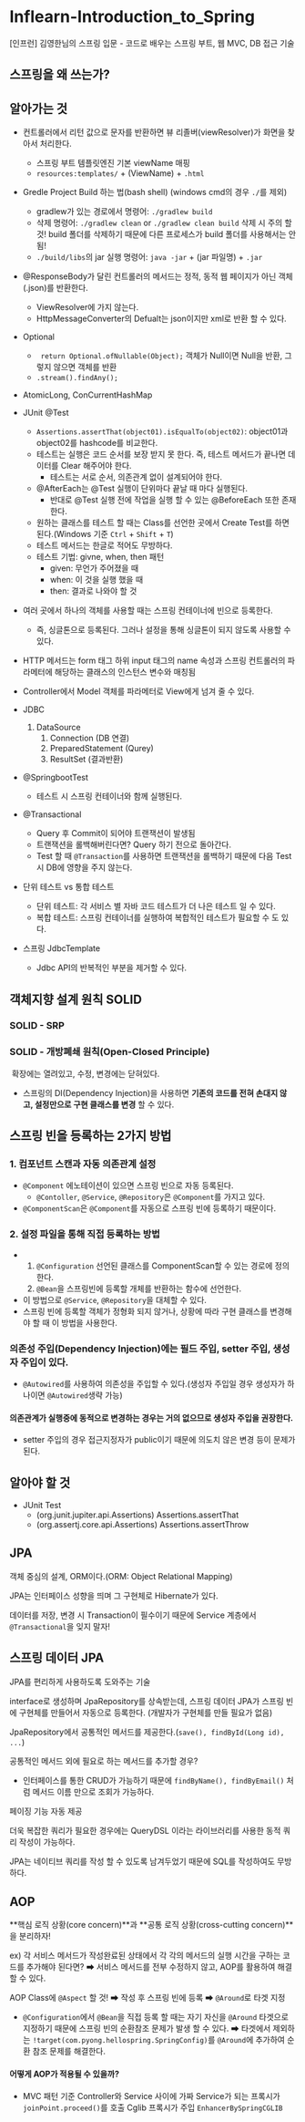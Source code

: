 # Inflearn-Introduction_to_Spring
[인프런] 김영한님의 스프링 입문 - 코드로 배우는 스프링 부트, 웹 MVC, DB 접근 기술



## 스프링을 왜 쓰는가?



## 알아가는 것

- 컨트롤러에서 리턴 값으로 문자를 반환하면 뷰 리졸버(viewResolver)가 화면을 찾아서 처리한다.
  - 스프링 부트 템플릿엔진 기본 viewName 매핑
  - ``resources:templates/`` + (ViewName) + ``.html``



- Gredle Project Build 하는 법(bash shell) (windows cmd의 경우 ``./``를 제외)
  - gradlew가 있는 경로에서 명령어: ``./gradlew build``
  - 삭제 명령어: ``./gradlew clean`` or ``./gradlew clean build``
    삭제 시 주의 할 것! build 폴더를 삭제하기 때문에 다른 프로세스가 build 폴더를 사용해서는 안됨!
  - ``./build/libs``의 jar 실행 명령어: ``java -jar`` + (jar 파일명) +  ``.jar`` 
  



- @ResponseBody가 달린 컨트롤러의 메서드는 정적, 동적 웹 페이지가 아닌 객체(.json)를 반환한다.
  - ViewResolver에 가지 않는다.
  - HttpMessageConverter의 Defualt는 json이지만 xml로 반환 할 수 있다.



- Optional<T>
  - `` return Optional.ofNullable(Object);`` 객체가 Null이면 Null을 반환, 그렇지 않으면 객체를 반환
  - `.stream().findAny();`



- AtomicLong, ConCurrentHashMap



- JUnit @Test
  - ``Assertions.assertThat(object01).isEqualTo(object02)``: object01과 object02를 hashcode를 비교한다.
  - 테스트는 실행은 코드 순서를 보장 받지 못 한다. 즉, 테스트 메서드가 끝나면 데이터를 Clear 해주어야 한다.
    - 테스트는 서로 순서, 의존관계 없이 설계되어야 한다.
  - @AfterEach는 @Test 실행이 단위마다 끝날 때 마다 실행된다.
    - 반대로 @Test 실행 전에 작업을 실행 할 수 있는 @BeforeEach 또한 존재한다.
  - 원하는 클래스를 테스트 할 때는  Class를 선언한 곳에서 Create Test를 하면 된다.(Windows 기준 ``Ctrl`` + ``Shift`` + ``T``)
  - 테스트 메서드는 한글로 적어도 무방하다.
  - 테스트 기법: givne, when, then 패턴
    - given: 무언가 주어졌을 때
    - when: 이 것을 실행 했을 때
    - then: 결과로 나와야 할 것
  



- 여러 곳에서 하나의 객체를 사용할 때는 스프링 컨테이너에 빈으로 등록한다.
  - 즉, 싱글톤으로 등록된다. 그러나 설정을 통해 싱글톤이 되지 않도록  사용할 수 있다.



- HTTP 메서드는 form 태그 하위 input 태그의 name 속성과 스프링 컨트롤러의 파라메터에 해당하는 클래스의 인스턴스 변수와 매칭됨



- Controller에서 Model 객체를 파라메터로 View에게 넘겨 줄 수 있다.



- JDBC
  1. DataSource
     1. Connection (DB 연결)
     2. PreparedStatement (Qurey)
     3. ResultSet (결과반환)



- @SpringbootTest
  - 테스트 시 스프링 컨테이너와 함께 실행된다.



- @Transactional
  - Query 후  Commit이 되어야 트랜잭션이 발생됨
  - 트랜잭션을 롤백해버린다면? Query 하기 전으로 돌아간다.
  - Test 할 때 `@Transaction`를 사용하면 트랜잭션을 롤백하기 때문에 다음 Test 시 DB에 영향을 주지 않는다.



- 단위 테스트 vs 통합 테스트
  - 단위 테스트: 각 서비스 별 자바 코드 테스트가 더 나은 테스트 일 수 있다.
  - 복합 테스트: 스프링 컨테이너를 실행하여 복합적인 테스트가 필요할 수 도 있다.



- 스프링 JdbcTemplate
  - Jdbc API의 반복적인 부분을 제거할 수 있다. 





## 객체지향 설계 원칙 SOLID

### SOLID - SRP



### SOLID - 개방폐쇄 원칙(Open-Closed Principle)

​	확장에는 열려있고, 수정, 변경에는 닫혀있다.

- 스프링의 DI(Dependency Injection)을 사용하면 **기존의 코드를 전혀 손대지 않고, 설정만으로 구현 클래스를 변경** 할 수 있다. 



## 스프링 빈을 등록하는 2가지 방법

### 1. 컴포넌트 스캔과 자동 의존관계 설정

- ``@Component`` 에노테이션이 있으면 스프링 빈으로 자동 등록된다.
  - ``@Contoller``, ``@Service``, ``@Repository``은 ``@Component``를 가지고 있다.
- ``@ComponentScan``은 ``@Component``를 자동으로 스프링 빈에 등록하기 때문이다.

### 2. 설정 파일을 통해 직접 등록하는 방법

- 1. ``@Configuration`` 선언된 클래스를 ComponentScan할 수 있는 경로에 정의한다.
  2. ``@Bean``을 스프링빈에 등록할 개체를 반환하는 함수에 선언한다.
- 이 방법으로 ``@Service``, ``@Repository``을 대체할 수 있다.
- 스프링 빈에 등록할 객체가 정형화 되지 않거나, 상황에 따라 구현 클래스를 변경해야 할 때 이 방법을 사용한다.



### 의존성 주입(Dependency Injection)에는 필드 주입, setter 주입, 생성자 주입이 있다.

- `@Autowired`를 사용하여 의존성을 주입할 수 있다.(생성자 주입일 경우 생성자가 하나이면 `@Autowired`생략 가능)

#### 의존관계가 실행중에 동적으로  변경하는 경우는 거의 없으므로 생성자 주입을 권장한다.

- setter 주입의 경우 접근지정자가 public이기 때문에 의도치 않은 변경 등이 문제가 된다.



## 알아야 할 것

- JUnit Test
  - (org.junit.jupiter.api.Assertions) Assertions.assertThat 
  - (org.assertj.core.api.Assertions) Assertions.assertThrow





## JPA

객체 중심의 설계, ORM이다.(ORM: Object Relational Mapping)

JPA는 인터페이스 성향을 띄며 그 구현체로 Hibernate가 있다.

데이터를 저장, 변경 시 Transaction이 필수이기 때문에 Service 계층에서 `@Transactional`을 잊지 말자!



## 스프링 데이터 JPA

JPA를 편리하게 사용하도록 도와주는 기술

interface로 생성하며 JpaRepository를 상속받는데, 스프링 데이터 JPA가 스프링 빈에 구현체를 만들어서 자동으로 등록한다. (개발자가 구현체를 만들 필요가 없음)

JpaRepository에서 공통적인 메서드를 제공한다.(`save(), findById(Long id), ...`)

공통적인 메서드 외에 필요로 하는 메서드를 추가할 경우?

- 인터페이스를 통한 CRUD가 가능하기 때문에 `findByName(), findByEmail()` 처럼 메서드 이름 만으로 조회가 가능하다.

페이징 기능 자동 제공

더욱 복잡한 쿼리가 필요한 경우에는 QueryDSL 이라는 라이브러리를 사용한 동적 쿼리 작성이 가능하다.

JPA는 네이티브 쿼리를 작성 할 수 있도록 남겨두었기 때문에 SQL를 작성하여도 무방하다.



## AOP

**핵심 로직 상황(core concern)**과 **공통 로직 상황(cross-cutting concern)**을 분리하자!

ex) 각 서비스 메서드가 작성완료된 상태에서 각 각의 메서드의 실행 시간을 구하는 코드를 추가해야 된다면?
➡ 서비스 메서드를 전부 수정하지 않고, AOP를 활용하여 해결 할 수 있다.

AOP Class에 `@Aspect` 할 것! ➡ 작성 후 스프링 빈에 등록 ➡ `@Around`로 타겟 지정

- `@Configuration`에서 `@Bean`을 직접 등록 할 때는 자기 자신을 `@Around` 타겟으로 지정하기 때문에 스프링 빈의 순환참조 문제가 발생 할 수 있다. ➡ 타겟에서 제외하는 `!target(com.pyong.hellospring.SpringConfig)`를 `@Around`에 추가하여 순환 참조 문제를 해결한다.

#### 어떻게 AOP가 적용될 수 있을까?

- MVC 패턴 기준 Controller와 Service 사이에 가짜 Service가 되는 프록시가 `joinPoint.proceed()`를 호출
  Cglib 프록시가 주입 `EnhancerBySpringCGLIB`

